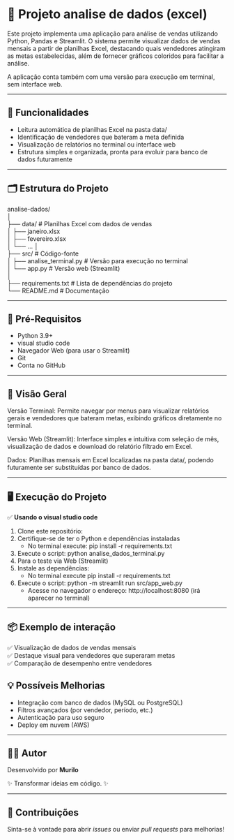 # 🎯 Projeto analise de dados (excel)

Este projeto implementa uma aplicação para análise de vendas utilizando Python, Pandas e Streamlit.
O sistema permite visualizar dados de vendas mensais a partir de planilhas Excel, destacando quais vendedores atingiram as metas estabelecidas, além de fornecer gráficos coloridos para facilitar a análise.

A aplicação conta também com uma versão para execução em terminal, sem interface web.


---

## 📌 **Funcionalidades**
- Leitura automática de planilhas Excel na pasta data/
- Identificação de vendedores que bateram a meta definida
- Visualização de relatórios no terminal ou interface web
- Estrutura simples e organizada, pronta para evoluir para banco de dados futuramente

---

## 🗂️ **Estrutura do Projeto**

analise-dados/  
│   
├── data/                       # Planilhas Excel com dados de vendas  
│   ├── janeiro.xlsx    
│   ├── fevereiro.xlsx  
│   └── ... 
│   
├── src/                          # Código-fonte  
│   ├── analise_terminal.py     # Versão para execução no terminal  
│   └── app.py                  # Versão web (Streamlit)    
│   
├── requirements.txt            # Lista de dependências do projeto  
└── README.md                   # Documentação  

---

## 🛑 **Pré-Requisitos**
- Python 3.9+
- visual studio code
- Navegador Web (para usar o Streamlit)
- Git
- Conta no GitHub

---

## 🎯 **Visão Geral**

Versão Terminal:
Permite navegar por menus para visualizar relatórios gerais e vendedores que bateram metas, exibindo gráficos diretamente no terminal.

Versão Web (Streamlit):
Interface simples e intuitiva com seleção de mês, visualização de dados e download do relatório filtrado em Excel.

Dados:
Planilhas mensais em Excel localizadas na pasta data/, podendo futuramente ser substituídas por banco de dados.

---

## 🖥️ **Execução do Projeto**

✅ **Usando o visual studio code**
1. Clone este repositório:
2. Certifique-se de ter o Python e dependências instaladas
    - No terminal execute: pip install -r requirements.txt
3. Execute o script: python analise_dados_terminal.py
4. Para o teste via Web (Streamlit)
5. Instale as dependências:
    - No terminal execute pip install -r requirements.txt
6. Execute o script: python -m streamlit run src/app_web.py
    - Acesse no navegador o endereço: http://localhost:8080 (irá aparecer no terminal)
---

## 📦 **Exemplo de interação**
✅ Visualização de dados de vendas mensais  
✅ Destaque visual para vendedores que superaram metas  
✅ Comparação de desempenho entre vendedores    

## 💡 **Possíveis Melhorias**
- Integração com banco de dados (MySQL ou PostgreSQL)
- Filtros avançados (por vendedor, período, etc.)
- Autenticação para uso seguro
- Deploy em nuvem (AWS)

---

## 👨‍💻 **Autor**
Desenvolvido por **Murilo**

✨ Transformar ideias em código. ✨

---

## 🤝 **Contribuições**
Sinta-se à vontade para abrir *issues* ou enviar *pull requests* para melhorias!

